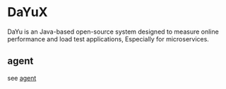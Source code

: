# DaYuX
DaYu is an Java-based open-source system designed to measure online performance and load test applications, Especially for microservices.

## agent
see [agent](https://github.com/shulieTech/DaYuX/blob/main/agent/README.md)
